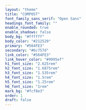 ```yaml
---
layout: "theme"
title: "COMPOST"
font_family_sans_serif: "Open Sans"
headings_font_family: ""
enable_rounded: true
enable_shadows: false
body_bg: "#ffffff"
body_color: "#212529"
primary: "#564FE3"
secondary: "#6c757d"
link_color: "#564FE3"
link_hover_color: "#9995ef"
h1_font_size: "2.625rem"
h2_font_size: "1.6875rem"
h3_font_size: "1.535rem"
h4_font_size: "1.5rem"
h5_font_size: "1.25rem"
h6_font_size: "1rem"
mark_bg: "#fcf8e3"
order: 1
draft: false
---
```

